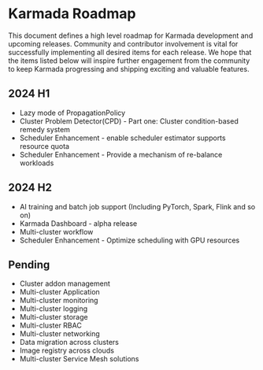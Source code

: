 # Karmada Roadmap

This document defines a high level roadmap for Karmada development and upcoming releases.
Community and contributor involvement is vital for successfully implementing all desired items for each release.
We hope that the items listed below will inspire further engagement from the community to keep Karmada progressing and shipping exciting and valuable features.

## 2024 H1
- Lazy mode of PropagationPolicy
- Cluster Problem Detector(CPD) - Part one: Cluster condition-based remedy system
- Scheduler Enhancement - enable scheduler estimator supports resource quota
- Scheduler Enhancement - Provide a mechanism of re-balance workloads

## 2024 H2
- AI training and batch job support (Including PyTorch, Spark, Flink and so on)
- Karmada Dashboard - alpha release
- Multi-cluster workflow
- Scheduler Enhancement - Optimize scheduling with GPU resources

## Pending
- Cluster addon management
- Multi-cluster Application
- Multi-cluster monitoring
- Multi-cluster logging
- Multi-cluster storage
- Multi-cluster RBAC
- Multi-cluster networking
- Data migration across clusters
- Image registry across clouds
- Multi-cluster Service Mesh solutions
